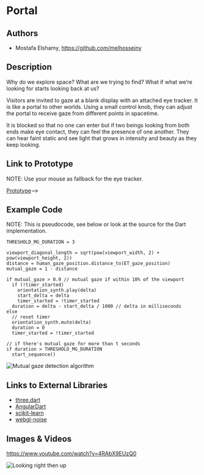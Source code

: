 # Portal

## Authors
- Mostafa Elshamy, https://github.com/melhosseiny
  
## Description

Why do we explore space? What are we trying to find? What if what we’re looking for starts looking back at us?

Visitors are invited to gaze at a blank display with an attached eye tracker. It is like a portal to other worlds. Using a small control knob, they can adjust the portal to receive gaze from different points in spacetime.

It is blocked so that no one can enter but if two beings looking from both ends make eye contact, they can feel the presence of one another. They can hear faint static and see light that grows in intensity and beauty as they keep looking.

## Link to Prototype
NOTE: Use your mouse as fallback for the eye tracker.

[Prototype](http://portal-pt.appspot.com/ "Prototype")-->

## Example Code
NOTE: This is pseudocode, see below or look at the source for the Dart implementation.
```
THRESHOLD_MG_DURATION = 3

viewport_diagonal_length = sqrt(pow(viewport_width, 2) + pow(viewport_height, 2)) 
distance = human_gaze_position.distance_to(ET_gaze_position)
mutual_gaze = 1 - distance

if mutual_gaze > 0.9 // mutual gaze if within 10% of the viewport
  if (!timer_started)
    orientation_synth.play(delta)
    start_delta = delta
    timer_started = !timer_started
  duration = delta - start_delta / 1000 // delta in milliseconds
else
  // reset timer
  orientation_synth.mute(delta)
  duration = 0
  timer_started = !timer_started

// if there's mutual gaze for more than t seconds
if duration > THRESHOLD_MG_DURATION
  start_sequence()
```

![Mutual gaze detection algorithm](../project_images/interaction.gif?raw=true "Mutual gaze detection algorithm")

## Links to External Libraries

 - [three.dart](http://threedart.github.io/three.dart/ "Dart port of three.js")
 - [AngularDart](https://angulardart.org/ "Dart port of AngularJS")
 - [scikit-learn](http://scikit-learn.org/stable/ "Machine Learning in Python")
 - [webgl-noise](https://github.com/ashima/webgl-noise "Procedural Noise Shader Routines compatible with WebGL")

## Images & Videos

https://www.youtube.com/watch?v=4RAbX9EUzQ0

![Looking right then up](../project_images/gazegen-lookrightup.gif?raw=true "Looking right then up")